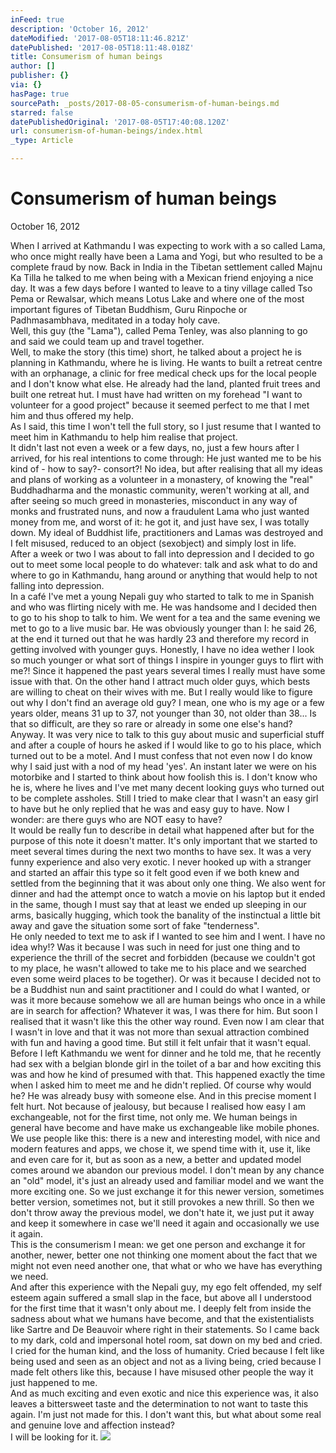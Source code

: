 ```yaml
---
inFeed: true
description: 'October 16, 2012'
dateModified: '2017-08-05T18:11:46.821Z'
datePublished: '2017-08-05T18:11:48.018Z'
title: Consumerism of human beings
author: []
publisher: {}
via: {}
hasPage: true
sourcePath: _posts/2017-08-05-consumerism-of-human-beings.md
starred: false
datePublishedOriginal: '2017-08-05T17:40:08.120Z'
url: consumerism-of-human-beings/index.html
_type: Article

---
```

# **Consumerism of human beings**

October 16, 2012

When I arrived at Kathmandu I was expecting to work with a so called Lama, who once might really have been a Lama and Yogi, but who resulted to be a complete fraud by now. Back in India in the Tibetan settlement called Majnu Ka Tilla he talked to me when being with a Mexican friend enjoying a nice day. It was a few days before I wanted to leave to a tiny village called Tso Pema or Rewalsar, which means Lotus Lake and where one of the most important figures of Tibetan Buddhism, Guru Rinpoche or Padhmasambhava, meditated in a today holy cave.  
Well, this guy (the "Lama"), called Pema Tenley, was also planning to go and said we could team up and travel together.   
Well, to make the story (this time) short, he talked about a project he is planning in Kathmandu, where he is living. He wants to built a retreat centre with an orphanage, a clinic for free medical check ups for the local people and I don't know what else. He already had the land, planted fruit trees and built one retreat hut. I must have had written on my forehead "I want to volunteer for a good project" because it seemed perfect to me that I met him and thus offered my help.  
As I said, this time I won't tell the full story, so I just resume that I wanted to meet him in Kathmandu to help him realise that project.  
It didn't last not even a week or a few days, no, just a few hours after I arrived, for his real intentions to come through: He just wanted me to be his kind of - how to say?- consort?! No idea, but after realising that all my ideas and plans of working as a volunteer in a monastery, of knowing the "real" Buddhadharma and the monastic community, weren't working at all, and after seeing so much greed in monasteries, misconduct in any way of monks and frustrated nuns, and now a fraudulent Lama who just wanted money from me, and worst of it: he got it, and just have sex, I was totally down. My ideal of Buddhist life, practitioners and Lamas was destroyed and I felt misused, reduced to an object (sexobject) and simply lost in life.   
After a week or two I was about to fall into depression and I decided to go out to meet some local people to do whatever: talk and ask what to do and where to go in Kathmandu, hang around or anything that would help to not falling into depression.  
In a café I've met a young Nepali guy who started to talk to me in Spanish and who was flirting nicely with me. He was handsome and I decided then to go to his shop to talk to him. We went for a tea and the same evening we met to go to a live music bar. He was obviously younger than I: he said 26, at the end it turned out that he was hardly 23 and therefore my record in getting involved with younger guys. Honestly, I have no idea wether I look so much younger or what sort of things I inspire in younger guys to flirt with me?! Since it happened the past years several times I really must have some issue with that. On the other hand I attract much older guys, which bests are willing to cheat on their wives with me. But I really would like to figure out why I don't find an average old guy? I mean, one who is my age or a few years older, means 31 up to 37, not younger than 30, not older than 38... Is that so difficult, are they so rare or already in some one else's hand?   
Anyway. It was very nice to talk to this guy about music and superficial stuff and after a couple of hours he asked if I would like to go to his place, which turned out to be a motel. And I must confess that not even now I do know why I said just with a nod of my head 'yes'. An instant later we were on his motorbike and I started to think about how foolish this is. I don't know who he is, where he lives and I've met many decent looking guys who turned out to be complete assholes. Still I tried to make clear that I wasn't an easy girl to have but he only replied that he was and easy guy to have. Now I wonder: are there guys who are NOT easy to have?   
It would be really fun to describe in detail what happened after but for the purpose of this note it doesn't matter. It's only important that we started to meet several times during the next two months to have sex. It was a very funny experience and also very exotic. I never hooked up with a stranger and started an affair this type so it felt good even if we both knew and settled from the beginning that it was about only one thing. We also went for dinner and had the attempt once to watch a movie on his laptop but it ended in the same, though I must say that at least we ended up sleeping in our arms, basically hugging, which took the banality of the instinctual a little bit away and gave the situation some sort of fake "tenderness".  
He only needed to text me to ask if I wanted to see him and I went. I have no idea why!? Was it because I was such in need for just one thing and to experience the thrill of the secret and forbidden (because we couldn't got to my place, he wasn't allowed to take me to his place and we searched even some weird places to be together). Or was it because I decided not to be a Buddhist nun and saint practitioner and I could do what I wanted, or was it more because somehow we all are human beings who once in a while are in search for affection? Whatever it was, I was there for him. But soon I realised that it wasn't like this the other way round. Even now I am clear that I wasn't in love and that it was not more than sexual attraction combined with fun and having a good time. But still it felt unfair that it wasn't equal.   
Before I left Kathmandu we went for dinner and he told me, that he recently had sex with a belgian blonde girl in the toilet of a bar and how exciting this was and how he kind of presumed with that. This happened exactly the time when I asked him to meet me and he didn't replied. Of course why would he? He was already busy with someone else. And in this precise moment I felt hurt. Not because of jealousy, but because I realised how easy I am exchangeable, not for the first time, not only me. We human beings in general have become and have make us exchangeable like mobile phones. We use people like this: there is a new and interesting model, with nice and modern features and apps, we chose it, we spend time with it, use it, like and even care for it, but as soon as a new, a better and updated model comes around we abandon our previous model. I don't mean by any chance an "old" model, it's just an already used and familiar model and we want the more exciting one. So we just exchange it for this newer version, sometimes better version, sometimes not, but it still provokes a new thrill. So then we don't throw away the previous model, we don't hate it, we just put it away and keep it somewhere in case we'll need it again and occasionally we use it again.   
This is the consumerism I mean: we get one person and exchange it for another, newer, better one not thinking one moment about the fact that we might not even need another one, that what or who we have has everything we need.  
And after this experience with the Nepali guy, my ego felt offended, my self esteem again suffered a small slap in the face, but above all I understood for the first time that it wasn't only about me. I deeply felt from inside the sadness about what we humans have become, and that the existentialists like Sartre and De Beauvoir where right in their statements. So I came back to my dark, cold and impersonal hotel room, sat down on my bed and cried. I cried for the human kind, and the loss of humanity. Cried because I felt like being used and seen as an object and not as a living being, cried because I made felt others like this, because I have misused other people the way it just happened to me.  
And as much exciting and even exotic and nice this experience was, it also leaves a bittersweet taste and the determination to not want to taste this again. I'm just not made for this. I don't want this, but what about some real and genuine love and affection instead?  
I will be looking for it.
![](https://the-grid-user-content.s3-us-west-2.amazonaws.com/d6b69d38-929b-4768-81cb-fd2338c1d41c.jpg)